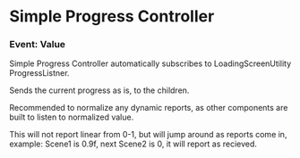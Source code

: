 # Simple Progress Controller

### Event: Value

Simple Progress Controller automatically subscribes to LoadingScreenUtility ProgressListner.

Sends the current progress as is, to the children.

Recommended to normalize any dynamic reports, as other components are built to listen to normalized value.

This will not report linear from 0-1, but will jump around as reports come in, example: Scene1 is 0.9f, next Scene2 is 0, it will report as recieved.